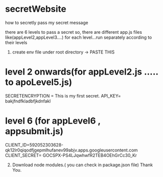 # secretWebsite
how to secretly pass my secret message

there are 6 levels to pass a secret
so, there are different app.js files like(appLevel2,appLevel3....) for each level...run separately according to their levels

1. create env file under root directory
    -> PASTE THIS 
# level 2 onwards(for appLevel2.js ..... to apoLevel5.js) 
SECRETENCRYPTION = This is my first secret.
API_KEY= bakjfndfkladbfjkdnfakl

# level 6 (for appLevel6 , appsubmit.js)
CLIENT_ID=592052303628-qk12lr0qiqodfjgepmlhufanev99abjv.apps.googleusercontent.com
CLIENT_SECRET= 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

2. Download node modules.( you can check in package.json file)
Thank You.
